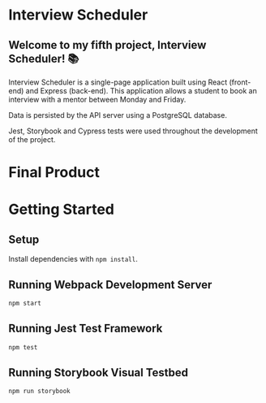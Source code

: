 # Interview Scheduler

## Welcome to my fifth project, Interview Scheduler! 📚

Interview Scheduler is a single-page application built using React (front-end) and Express (back-end). This application allows a student to book an interview with a mentor between Monday and Friday.

Data is persisted by the API server using a PostgreSQL database.

Jest, Storybook and Cypress tests were used throughout the development of the project.

# Final Product


# Getting Started
## Setup

Install dependencies with `npm install`.

## Running Webpack Development Server

```sh
npm start
```

## Running Jest Test Framework

```sh
npm test
```

## Running Storybook Visual Testbed

```sh
npm run storybook
```
